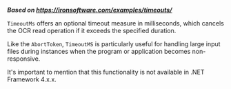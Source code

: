 ***Based on <https://ironsoftware.com/examples/timeouts/>***

`TimeoutMs` offers an optional timeout measure in milliseconds, which cancels the OCR read operation if it exceeds the specified duration.

Like the `AbortToken`, `TimeoutMS` is particularly useful for handling large input files during instances when the program or application becomes non-responsive.

It's important to mention that this functionality is not available in .NET Framework 4.x.x.